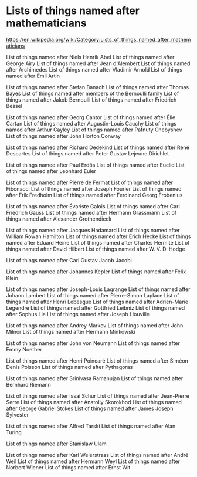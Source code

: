 # Lists of things named after mathematicians

https://en.wikipedia.org/wiki/Category:Lists_of_things_named_after_mathematicians


List of things named after Niels Henrik Abel
List of things named after George Airy
List of things named after Jean d'Alembert
List of things named after Archimedes
List of things named after Vladimir Arnold
List of things named after Emil Artin

List of things named after Stefan Banach
List of things named after Thomas Bayes
List of things named after members of the Bernoulli family
List of things named after Jakob Bernoulli
List of things named after Friedrich Bessel

List of things named after Georg Cantor
List of things named after Élie Cartan
List of things named after Augustin-Louis Cauchy
List of things named after Arthur Cayley
List of things named after Pafnuty Chebyshev
List of things named after John Horton Conway

List of things named after Richard Dedekind
List of things named after René Descartes
List of things named after Peter Gustav Lejeune Dirichlet

List of things named after Paul Erdős
List of things named after Euclid
List of things named after Leonhard Euler

List of things named after Pierre de Fermat
List of things named after Fibonacci
List of things named after Joseph Fourier
List of things named after Erik Fredholm
List of things named after Ferdinand Georg Frobenius

List of things named after Évariste Galois
List of things named after Carl Friedrich Gauss
List of things named after Hermann Grassmann
List of things named after Alexander Grothendieck

List of things named after Jacques Hadamard
List of things named after William Rowan Hamilton
List of things named after Erich Hecke
List of things named after Eduard Heine
List of things named after Charles Hermite
List of things named after David Hilbert
List of things named after W. V. D. Hodge

List of things named after Carl Gustav Jacob Jacobi

List of things named after Johannes Kepler
List of things named after Felix Klein

List of things named after Joseph-Louis Lagrange
List of things named after Johann Lambert
List of things named after Pierre-Simon Laplace
List of things named after Henri Lebesgue
List of things named after Adrien-Marie Legendre
List of things named after Gottfried Leibniz
List of things named after Sophus Lie
List of things named after Joseph Liouville

List of things named after Andrey Markov
List of things named after John Milnor
List of things named after Hermann Minkowski

List of things named after John von Neumann
List of things named after Emmy Noether

List of things named after Henri Poincaré
List of things named after Siméon Denis Poisson
List of things named after Pythagoras

List of things named after Srinivasa Ramanujan
List of things named after Bernhard Riemann

List of things named after Issai Schur
List of things named after Jean-Pierre Serre
List of things named after Anatoliy Skorokhod
List of things named after George Gabriel Stokes
List of things named after James Joseph Sylvester

List of things named after Alfred Tarski
List of things named after Alan Turing

List of things named after Stanislaw Ulam

List of things named after Karl Weierstrass
List of things named after André Weil
List of things named after Hermann Weyl
List of things named after Norbert Wiener
List of things named after Ernst Wit
